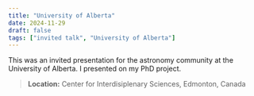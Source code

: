 ```yaml
---
title: "University of Alberta"
date: 2024-11-29
draft: false
tags: ["invited talk", "University of Alberta"]
---
```


This was an invited presentation for the astronomy community at the University of Alberta.
I presented on my PhD project.

> **Location:** Center for Interdisiplenary Sciences, Edmonton, Canada
